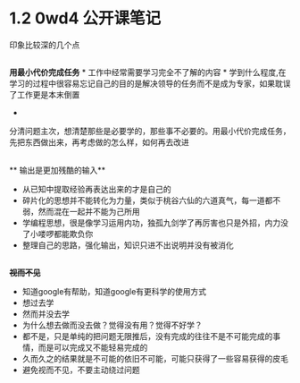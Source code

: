 # 1.2 0wd4 公开课笔记


印象比较深的几个点


## 

**用最小代价完成任务**
   * 
工作中经常需要学习完全不了解的内容
    * 
学到什么程度,在学习的过程中很容易忘记自己的目的是解决领导的任务而不是成为专家，如果耽误了工作更是本末倒置
 
  * 
分清问题主次，想清楚那些是必要学的，那些事不必要的。用最小代价完成任务，先把东西做出来，再考虑做的怎么样，如何再去改进
 


## 

** 输出是更加残酷的输入**





* 从已知中提取经验再表达出来的才是自己的
 * 碎片化的思想并不能转化为力量，类似于桃谷六仙的六道真气，每一道都不弱，然而混在一起并不能为己所用
 * 学编程思想，很是像学习运用内功，独孤九剑学了再厉害也只是外招，内力没了小喽啰都能欺负你
* 整理自己的思路，强化输出，知识只进不出说明并没有被消化

## 
**~~视而不见~~**

* 知道google有帮助，知道google有更科学的使用方式
 * 想过去学
 * 然而并没去学
* 为什么想去做而没去做？觉得没有用？觉得不好学？
 * 都不是，只是单纯的把问题无限推后，没有完成的往往不是不可能完成的事情，而是可以完成又不能轻易完成的
 * 久而久之的结果就是不可能的依旧不可能，可能只获得了一些容易获得的皮毛
* 避免视而不见，不要主动绕过问题

 

### 










